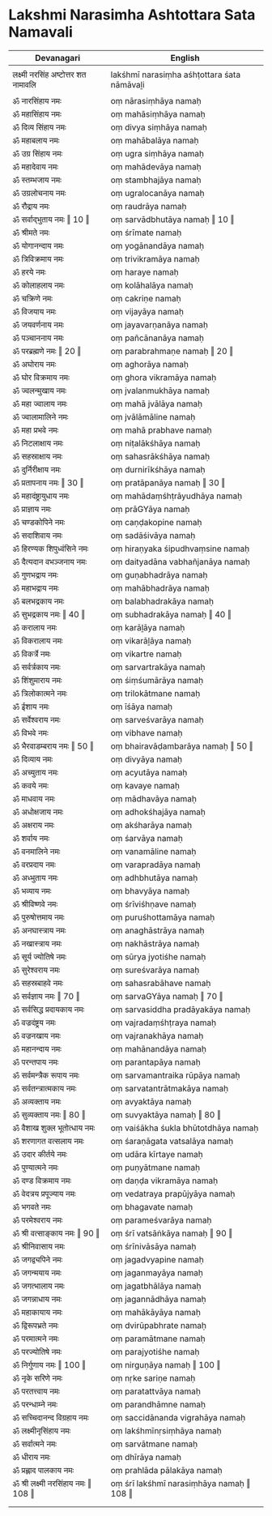 # Lakshmi Narasimha Ashtottara Sata Namavali

| Devanagari | English |
| ------ | ------ |
|  |  |
| लक्ष्मी नरसिंह अष्टोत्तर शत नामावलि   | lakśhmī narasiṃha aśhṭottara śata nāmāvaḻi   |
|  |  |
| ॐ नारसिंहाय नमः   | oṃ nārasiṃhāya namaḥ   |
| ॐ महासिंहाय नमः   | oṃ mahāsiṃhāya namaḥ   |
| ॐ दिव्य सिंहाय नमः   | oṃ divya siṃhāya namaḥ   |
| ॐ महाबलाय नमः   | oṃ mahābalāya namaḥ   |
| ॐ उग्र सिंहाय नमः   | oṃ ugra siṃhāya namaḥ   |
| ॐ महादेवाय नमः   | oṃ mahādevāya namaḥ   |
| ॐ स्तम्भजाय नमः   | oṃ stambhajāya namaḥ   |
| ॐ उग्रलोचनाय नमः   | oṃ ugralocanāya namaḥ   |
| ॐ रौद्राय नमः   | oṃ raudrāya namaḥ   |
| ॐ सर्वाद्भुताय नमः ‖ 10 ‖   | oṃ sarvādbhutāya namaḥ ‖ 10 ‖   |
| ॐ श्रीमते नमः   | oṃ śrīmate namaḥ   |
| ॐ योगानन्दाय नमः   | oṃ yogānandāya namaḥ   |
| ॐ त्रिविक्रमाय नमः   | oṃ trivikramāya namaḥ   |
| ॐ हरये नमः   | oṃ haraye namaḥ   |
| ॐ कोलाहलाय नमः   | oṃ kolāhalāya namaḥ   |
| ॐ चक्रिणे नमः   | oṃ cakriṇe namaḥ   |
| ॐ विजयाय नमः   | oṃ vijayāya namaḥ   |
| ॐ जयवर्णनाय नमः   | oṃ jayavarṇanāya namaḥ   |
| ॐ पञ्चाननाय नमः   | oṃ pañcānanāya namaḥ   |
| ॐ परब्रह्मणे नमः ‖ 20 ‖   | oṃ parabrahmaṇe namaḥ ‖ 20 ‖   |
| ॐ अघोराय नमः   | oṃ aghorāya namaḥ   |
| ॐ घोर विक्रमाय नमः   | oṃ ghora vikramāya namaḥ   |
| ॐ ज्वलन्मुखाय नमः   | oṃ jvalanmukhāya namaḥ   |
| ॐ महा ज्वालाय नमः   | oṃ mahā jvālāya namaḥ   |
| ॐ ज्वालामालिने नमः   | oṃ jvālāmāline namaḥ   |
| ॐ महा प्रभवे नमः   | oṃ mahā prabhave namaḥ   |
| ॐ निटलाक्षाय नमः   | oṃ niṭalākśhāya namaḥ   |
| ॐ सहस्राक्षाय नमः   | oṃ sahasrākśhāya namaḥ   |
| ॐ दुर्निरीक्षाय नमः   | oṃ durnirīkśhāya namaḥ   |
| ॐ प्रतापनाय नमः ‖ 30 ‖   | oṃ pratāpanāya namaḥ ‖ 30 ‖   |
| ॐ महादंष्ट्रायुधाय नमः   | oṃ mahādaṃśhṭrāyudhāya namaḥ   |
| ॐ प्राज्ञाय नमः   | oṃ prāGYāya namaḥ   |
| ॐ चण्डकोपिने नमः   | oṃ caṇḍakopine namaḥ   |
| ॐ सदाशिवाय नमः   | oṃ sadāśivāya namaḥ   |
| ॐ हिरण्यक शिपुध्वंसिने नमः   | oṃ hiraṇyaka śipudhvaṃsine namaḥ   |
| ॐ दैत्यदान वभञ्जनाय नमः   | oṃ daityadāna vabhañjanāya namaḥ   |
| ॐ गुणभद्राय नमः   | oṃ guṇabhadrāya namaḥ   |
| ॐ महाभद्राय नमः   | oṃ mahābhadrāya namaḥ   |
| ॐ बलभद्रकाय नमः   | oṃ balabhadrakāya namaḥ   |
| ॐ सुभद्रकाय नमः ‖ 40 ‖   | oṃ subhadrakāya namaḥ ‖ 40 ‖   |
| ॐ करालाय नमः   | oṃ karāḻāya namaḥ   |
| ॐ विकरालाय नमः   | oṃ vikarāḻāya namaḥ   |
| ॐ विकर्त्रे नमः   | oṃ vikartre namaḥ   |
| ॐ सर्वर्त्रकाय नमः   | oṃ sarvartrakāya namaḥ   |
| ॐ शिंशुमाराय नमः   | oṃ śiṃśumārāya namaḥ   |
| ॐ त्रिलोकात्मने नमः   | oṃ trilokātmane namaḥ   |
| ॐ ईशाय नमः   | oṃ īśāya namaḥ   |
| ॐ सर्वेश्वराय नमः   | oṃ sarveśvarāya namaḥ   |
| ॐ विभवे नमः   | oṃ vibhave namaḥ   |
| ॐ भैरवाडम्बराय नमः ‖ 50 ‖   | oṃ bhairavāḍambarāya namaḥ ‖ 50 ‖   |
| ॐ दिव्याय नमः   | oṃ divyāya namaḥ   |
| ॐ अच्युताय नमः   | oṃ acyutāya namaḥ   |
| ॐ कवये नमः   | oṃ kavaye namaḥ   |
| ॐ माधवाय नमः   | oṃ mādhavāya namaḥ   |
| ॐ अधोक्षजाय नमः   | oṃ adhokśhajāya namaḥ   |
| ॐ अक्षराय नमः   | oṃ akśharāya namaḥ   |
| ॐ शर्वाय नमः   | oṃ śarvāya namaḥ   |
| ॐ वनमालिने नमः   | oṃ vanamāline namaḥ   |
| ॐ वरप्रदाय नमः   | oṃ varapradāya namaḥ   |
| ॐ अध्भुताय नमः   | oṃ adhbhutāya namaḥ   |
| ॐ भव्याय नमः   | oṃ bhavyāya namaḥ   |
| ॐ श्रीविष्णवे नमः   | oṃ śrīviśhṇave namaḥ   |
| ॐ पुरुषोत्तमाय नमः   | oṃ puruśhottamāya namaḥ   |
| ॐ अनघास्त्राय नमः   | oṃ anaghāstrāya namaḥ   |
| ॐ नखास्त्राय नमः   | oṃ nakhāstrāya namaḥ   |
| ॐ सूर्य ज्योतिषे नमः   | oṃ sūrya jyotiśhe namaḥ   |
| ॐ सुरेश्वराय नमः   | oṃ sureśvarāya namaḥ   |
| ॐ सहस्रबाहवे नमः   | oṃ sahasrabāhave namaḥ   |
| ॐ सर्वज्ञाय नमः ‖ 70 ‖   | oṃ sarvaGYāya namaḥ ‖ 70 ‖   |
| ॐ सर्वसिद्ध प्रदायकाय नमः   | oṃ sarvasiddha pradāyakāya namaḥ   |
| ॐ वज्रदंष्ट्रय नमः   | oṃ vajradaṃśhṭraya namaḥ   |
| ॐ वज्रनखाय नमः   | oṃ vajranakhāya namaḥ   |
| ॐ महानन्दाय नमः   | oṃ mahānandāya namaḥ   |
| ॐ परन्तपाय नमः   | oṃ parantapāya namaḥ   |
| ॐ सर्वमन्त्रैक रूपाय नमः   | oṃ sarvamantraika rūpāya namaḥ   |
| ॐ सर्वतन्त्रात्मकाय नमः   | oṃ sarvatantrātmakāya namaḥ   |
| ॐ अव्यक्ताय नमः   | oṃ avyaktāya namaḥ   |
| ॐ सुव्यक्ताय नमः ‖ 80 ‖   | oṃ suvyaktāya namaḥ ‖ 80 ‖   |
| ॐ वैशाख शुक्ल भूतोत्धाय नमः   | oṃ vaiśākha śukla bhūtotdhāya namaḥ   |
| ॐ शरणागत वत्सलाय नमः   | oṃ śaraṇāgata vatsalāya namaḥ   |
| ॐ उदार कीर्तये नमः   | oṃ udāra kīrtaye namaḥ   |
| ॐ पुण्यात्मने नमः   | oṃ puṇyātmane namaḥ   |
| ॐ दण्ड विक्रमाय नमः   | oṃ daṇḍa vikramāya namaḥ   |
| ॐ वेदत्रय प्रपूज्याय नमः   | oṃ vedatraya prapūjyāya namaḥ   |
| ॐ भगवते नमः   | oṃ bhagavate namaḥ   |
| ॐ परमेश्वराय नमः   | oṃ parameśvarāya namaḥ   |
| ॐ श्री वत्साङ्काय नमः ‖ 90 ‖   | oṃ śrī vatsāṅkāya namaḥ ‖ 90 ‖   |
| ॐ श्रीनिवासाय नमः   | oṃ śrīnivāsāya namaḥ   |
| ॐ जगद्व्यपिने नमः   | oṃ jagadvyapine namaḥ   |
| ॐ जगन्मयाय नमः   | oṃ jaganmayāya namaḥ   |
| ॐ जगत्भालाय नमः   | oṃ jagatbhālāya namaḥ   |
| ॐ जगन्नाधाय नमः   | oṃ jagannādhāya namaḥ   |
| ॐ महाकायाय नमः   | oṃ mahākāyāya namaḥ   |
| ॐ द्विरूपभ्रते नमः   | oṃ dvirūpabhrate namaḥ   |
| ॐ परमात्मने नमः   | oṃ paramātmane namaḥ   |
| ॐ परज्योतिषे नमः   | oṃ parajyotiśhe namaḥ   |
| ॐ निर्गुणाय नमः ‖ 100 ‖   | oṃ nirguṇāya namaḥ ‖ 100 ‖   |
| ॐ नृके सरिणे नमः   | oṃ nṛke sariṇe namaḥ   |
| ॐ परतत्त्वाय नमः   | oṃ paratattvāya namaḥ   |
| ॐ परन्धाम्ने नमः   | oṃ parandhāmne namaḥ   |
| ॐ सच्चिदानन्द विग्रहाय नमः   | oṃ saccidānanda vigrahāya namaḥ   |
| ॐ लक्ष्मीनृसिंहाय नमः   | oṃ lakśhmīnṛsiṃhāya namaḥ   |
| ॐ सर्वात्मने नमः   | oṃ sarvātmane namaḥ   |
| ॐ धीराय नमः   | oṃ dhīrāya namaḥ   |
| ॐ प्रह्लाद पालकाय नमः   | oṃ prahlāda pālakāya namaḥ   |
| ॐ श्री लक्ष्मी नरसिंहाय नमः ‖ 108 ‖   | oṃ śrī lakśhmī narasiṃhāya namaḥ ‖ 108 ‖   |
|  |  |
|  |  |
